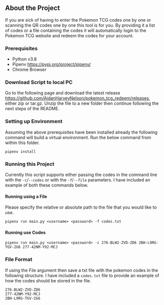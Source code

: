 ## About the Project

If you are sick of having to enter the Pokemon TCG codes one by one or scanning the QR codes one by one this tool is for you. By providing it a list of codes or a file containing the codes it will automatically login to the Pokemon TCG website and redeem the codes for your account.

### Prerequisites

- Python v3.8
- Pipenv https://pypi.org/project/pipenv/
- Chrome Browser

### Download Script to local PC

Go to the following page and download the latest release https://github.com/AidanHarveyNelson/pokemon_tcg_redeem/releases, either zip or tar.gz. Unzip the file to a new folder then continue following the next steps of the README.

### Setting up Environment

Assuming the above prerequisites have been installed already the following command will build a virtual environment. Run the below command from within this folder.

```
pipenv install 
```

### Running this Project

Currently this script supports either passing the codes in the command line with the `-c`/`--codes` or with the `-f`/`--file` parameters. I have included an example of both these commands below.

#### Running using a File

Please specify the relative or absolute path to the file that you would like to use.
```
pipenv run main.py <username> <password> -f codes.txt
```

#### Running use Codes

```
pipenv run main.py <username> <password> -c 276-BLW2-ZVD-ZD6 2BH-L9RG-TGV-2G6 277-42NM-Y92-MCJ
```

### File Format

If using the File argument then save a txt file with the pokemon codes in the following structure. I have included a `codes.txt` file to provide an example of how the codes should be stored in the file.

```
276-BLW2-ZVD-ZD6
277-42NM-Y92-MCJ
2BH-L9RG-TGV-2G6
```
